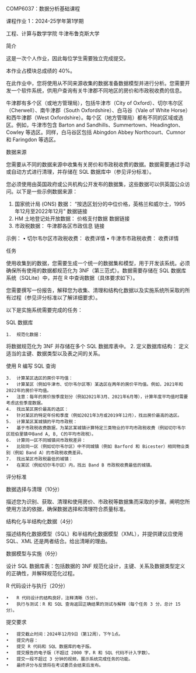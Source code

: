 COMP6037：数据分析基础课程

课程作业 1：2024-25学年第1学期

工程、计算与数学学院
牛津布鲁克斯大学

简介

这是一次个人作业，因此每位学生需要独立完成提交。

本作业占模块总成绩的 40%。

在此作业中，您将使用从不同来源收集的数据准备数据模型并进行分析。您需要开发一个软件系统，供用户查询有关牛津郡不同地区的房价和市政税收费的信息。

牛津郡有多个区（或地方管理局），包括牛津市（City of Oxford）、切尔韦尔区（Cherwell）、南牛津郡（South Oxfordshire）、白马谷（Vale of White Horse）和西牛津郡（West Oxfordshire）。每个区（地方管理局）都有不同的区域或选区。例如，牛津市包含 Barton and Sandhills、Summertown、Headington、Cowley 等选区。同样，白马谷区包括 Abingdon Abbey Northcourt、Cumnor 和 Faringdon 等选区。

数据来源

您需要从不同的数据来源中收集有关房价和市政税收费的数据。数据需要通过手动或自动方式进行清理，并存储在 SQL 数据库中（参见评分标准）。

您必须使用由英国政府或公共机构公开发布的数据集，这些数据可以供英国公众访问。以下是一些示例数据来源：
1.	国家统计局 (ONS) 数据：
“按选区划分的中位价格，英格兰和威尔士，1995年12月至2022年12月”
数据链接
2.	HM 土地登记处开放数据：
价格支付数据 数据链接
3.	市政税数据：
牛津郡各区市政信息 链接

示例：
•	切尔韦尔区市政税收费：
收费详情
•	牛津市市政税收费：
收费详情

任务

使用收集到的数据，您需要生成一个统一的数据集和模型，用于开发该系统。必须确保所有使用的数据都规范化为 3NF（第三范式）。数据需要存储在 SQL 数据库系统（SQLite）中，并在 R 中查询数据（具体要求如下）。

您需要撰写一份报告，解释您为收集、清理和结构化数据以及实施系统所采取的所有过程（参见评分标准以了解详细要求）。

以下是实施系统需要完成的任务：

SQL 数据库

	1.	规范化数据：
将数据规范化为 3NF 并存储在多个 SQL 数据库表中。
2.	定义数据库结构：
定义适当的主键、数据类型以及表之间的关系。

使用 R 编写 SQL 查询

	3.	计算某区选区的房价平均值：
	•	计算某区（例如牛津市、切尔韦尔区等）某选区在两年的房价平均值。例如，2021年和2022年的房价平均值。
	•	注意：每年的房价按季度划分（例如2021年3月、2021年6月等），计算年度平均值时需要考虑这些季度数据。
	4.	找出某区房价最高的选区：
	•	针对某区的特定年份和季度（例如2021年3月或2019年12月），找出房价最高的选区。
	5.	计算某区某城镇的平均市政税：
	•	基于市政税收费数据，为某区某城镇计算特定三类物业的平均市政税收费（例如切尔韦尔区班伯里镇中Band A, B, C的平均市政税）。
	6.	计算同一区不同城镇间市政税差异：
	•	比较同一区（例如切尔韦尔区）中不同城镇（例如 Barford 和 Bicester）相同物业类别（例如 Band A）的市政税收费差异。
	7.	找出某区市政税最低的城镇：
	•	在某区（例如切尔韦尔区）内，找出 Band B 市政税收费最低的城镇。

评分标准

数据选择与清理（10分）

描述您为识别、获取、清理和使用房价、市政税等数据集而采取的步骤。阐明您所使用方法的依据，确保数据选择和清理符合质量标准。

结构化与半结构化数据（4分）

描述结构化数据模型（SQL）和半结构化数据模型（XML），并提供建议应使用 SQL、XML 还是两者结合。给出清晰的理由。

数据模型与实施（6分）

设计 SQL 数据库表：包括数据的 3NF 规范化设计，主键、关系及数据类型定义的正确性，并解释规范化过程。

R 代码设计与执行（20分）

	•	R 代码设计的结构良好，注释清晰（5分）。
	•	执行与测试：R 和 SQL 查询返回正确结果的测试与解释（每个任务 3 分，总计 15 分）。

提交要求

	•	提交截止时间：2024年12月9日（第12周），下午1点。
	•	提交内容：
	•	提交 R 代码和 SQL 数据库的电子版。
	•	提交报告的电子版（不超过 2000 字，R 和 SQL 代码不计入字数）。
	•	提交一段不超过 3 分钟的视频，展示系统完成任务的功能。
	•	最终评分与反馈将在考试委员会结束后发布。